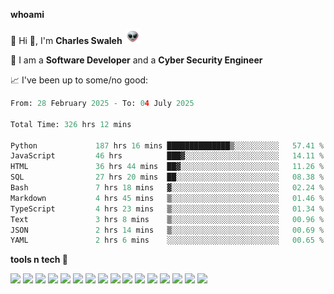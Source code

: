 **whoami**

🤪 Hi 👋, I'm **Charles Swaleh** <img src="alien.gif" height="25px">

🤖 I am a **Software Developer** and a **Cyber Security Engineer**

📈 I've been up to some/no good:

<!--START_SECTION:waka-->

```python
From: 28 February 2025 - To: 04 July 2025

Total Time: 326 hrs 12 mins

Python             187 hrs 16 mins ██████████████▒░░░░░░░░░░   57.41 %
JavaScript         46 hrs          ███▓░░░░░░░░░░░░░░░░░░░░░   14.11 %
HTML               36 hrs 44 mins  ██▓░░░░░░░░░░░░░░░░░░░░░░   11.26 %
SQL                27 hrs 20 mins  ██░░░░░░░░░░░░░░░░░░░░░░░   08.38 %
Bash               7 hrs 18 mins   ▓░░░░░░░░░░░░░░░░░░░░░░░░   02.24 %
Markdown           4 hrs 45 mins   ▒░░░░░░░░░░░░░░░░░░░░░░░░   01.46 %
TypeScript         4 hrs 23 mins   ▒░░░░░░░░░░░░░░░░░░░░░░░░   01.34 %
Text               3 hrs 8 mins    ▒░░░░░░░░░░░░░░░░░░░░░░░░   00.96 %
JSON               2 hrs 14 mins   ▒░░░░░░░░░░░░░░░░░░░░░░░░   00.69 %
YAML               2 hrs 6 mins    ░░░░░░░░░░░░░░░░░░░░░░░░░   00.65 %
```

<!--END_SECTION:waka-->


**tools n tech 🔭**

![](https://img.shields.io/badge/OS-Linux-informational?style=flat&logo=linux&logoColor=white&color=800020)
![](https://img.shields.io/badge/Code-JavaScript-informational?style=flat&logo=javascript&logoColor=white&color=800020)
![](https://img.shields.io/badge/Code-Python-informational?style=flat&logo=python&logoColor=white&color=800020)
![](https://img.shields.io/badge/Code-C-informational?style=flat&logo=c&logoColor=white&color=800020)
![](https://img.shields.io/badge/Code-Ruby-informational?style=flat&logo=ruby&logoColor=white&color=800020)
![](https://img.shields.io/badge/Code-Go-informational?style=flat&logo=go&logoColor=white&color=800020)
![](https://img.shields.io/badge/Framework-React-informational?style=flat&logo=react&logoColor=white&color=800020)
![](https://img.shields.io/badge/Framework-Django-informational?style=flat&logo=django&logoColor=white&color=800020)
![](https://img.shields.io/badge/Framework-Flask-informational?style=flat&logo=flask&logoColor=white&color=800020)
![](https://img.shields.io/badge/Framework-Rails-informational?style=flat&logo=Ruby&logoColor=white&color=800020)
![](https://img.shields.io/badge/Shell-Bash-informational?style=flat&logo=gnu-bash&logoColor=white&color=800020)
![](https://img.shields.io/badge/DB-PostgreSQL-informational?style=flat&logo=postgresql&logoColor=white&color=800020)
![](https://img.shields.io/badge/DB-MySQL-informational?style=flat&logo=mysql&logoColor=white&color=800020)
![](https://img.shields.io/badge/CI/CD-Docker-informational?style=flat&logo=docker&logoColor=white&color=800020)
![](https://img.shields.io/badge/CI/CD-Kubernetes-informational?style=flat&logo=kubernetes&logoColor=white&color=800020)
![](https://img.shields.io/badge/CI/CD-Jenkins-informational?style=flat&logo=jenkins&logoColor=white&color=800020)

<!-- **stats 🔭**

[![Charles's GitHub stats](https://github-readme-stats.vercel.app/api?username=mashm3ll0w&count_private=true&show_icons=true&theme=maroongold&include_all_commits=true)](https://github.com/anuraghazra/github-readme-stats)             [![Top Langs](https://github-readme-stats.vercel.app/api/top-langs/?username=mashm3ll0w&layout=compact&theme=maroongold&langs_count=6)](https://github.com/anuraghazra/github-readme-stats) -->
